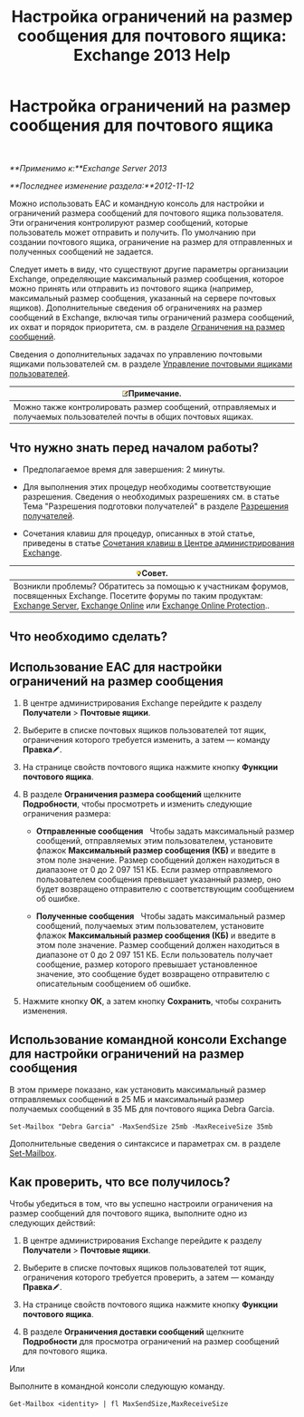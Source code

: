 ﻿---
title: 'Настройка ограничений на размер сообщения для почтового ящика: Exchange 2013 Help'
TOCTitle: Настройка ограничений на размер сообщения для почтового ящика
ms:assetid: d1220685-14c0-4c4f-abb2-3920f3046212
ms:mtpsurl: https://technet.microsoft.com/ru-ru/library/Bb124708(v=EXCHG.150)
ms:contentKeyID: 50556487
ms.date: 04/30/2018
mtps_version: v=EXCHG.150
ms.translationtype: HT
---

# Настройка ограничений на размер сообщения для почтового ящика

 

_**Применимо к:**Exchange Server 2013_

_**Последнее изменение раздела:**2012-11-12_

Можно использовать EAC и командную консоль для настройки и ограничений размера сообщений для почтового ящика пользователя. Эти ограничения контролируют размер сообщений, которые пользователь может отправить и получить. По умолчанию при создании почтового ящика, ограничение на размер для отправленных и полученных сообщений не задается.

Следует иметь в виду, что существуют другие параметры организации Exchange, определяющие максимальный размер сообщения, которое можно принять или отправить из почтового ящика (например, максимальный размер сообщения, указанный на сервере почтовых ящиков). Дополнительные сведения об ограничениях на размер сообщений в Exchange, включая типы ограничений размера сообщений, их охват и порядок приоритета, см. в разделе [Ограничения на размер сообщений](message-size-limits-exchange-2013-help.md).

Сведения о дополнительных задачах по управлению почтовыми ящиками пользователей см. в разделе [Управление почтовыми ящиками пользователей](manage-user-mailboxes-exchange-2013-help.md).

<table>
<thead>
<tr class="header">
<th><img src="images/JJ126620.note(EXCHG.150).gif" title="Примечание" alt="Примечание" />Примечание.</th>
</tr>
</thead>
<tbody>
<tr class="odd">
<td>Можно также контролировать размер сообщений, отправляемых и получаемых пользователей почты в общих почтовых ящиках.</td>
</tr>
</tbody>
</table>


## Что нужно знать перед началом работы?

  - Предполагаемое время для завершения: 2 минуты.

  - Для выполнения этих процедур необходимы соответствующие разрешения. Сведения о необходимых разрешениях см. в статье Тема "Разрешения подготовки получателей" в разделе [Разрешения получателей](recipients-permissions-exchange-2013-help.md).

  - Сочетания клавиш для процедур, описанных в этой статье, приведены в статье [Сочетания клавиш в Центре администрирования Exchange](keyboard-shortcuts-in-the-exchange-admin-center-exchange-online-protection-help.md).

<table>
<thead>
<tr class="header">
<th><img src="images/Bb124558.tip(EXCHG.150).gif" title="Совет" alt="Совет" />Совет.</th>
</tr>
</thead>
<tbody>
<tr class="odd">
<td>Возникли проблемы? Обратитесь за помощью к участникам форумов, посвященных Exchange. Посетите форумы по таким продуктам: <a href="https://go.microsoft.com/fwlink/p/?linkid=60612">Exchange Server</a>, <a href="https://go.microsoft.com/fwlink/p/?linkid=267542">Exchange Online</a> или <a href="https://go.microsoft.com/fwlink/p/?linkid=285351">Exchange Online Protection</a>..</td>
</tr>
</tbody>
</table>


## Что необходимо сделать?

## Использование EAC для настройки ограничений на размер сообщения

1.  В центре администрирования Exchange перейдите к разделу **Получатели** \> **Почтовые ящики**.

2.  Выберите в списке почтовых ящиков пользователей тот ящик, ограничения которого требуется изменить, а затем — команду **Правка**![Значок редактирования](images/Bb124582.6f53ccb2-1f13-4c02-bea0-30690e6ea71d(EXCHG.150).gif "Значок редактирования").

3.  На странице свойств почтового ящика нажмите кнопку **Функции почтового ящика**.

4.  В разделе **Ограничения размера сообщений** щелкните **Подробности**, чтобы просмотреть и изменить следующие ограничения размера:
    
      - **Отправленные сообщения**   Чтобы задать максимальный размер сообщений, отправляемых этим пользователем, установите флажок **Максимальный размер сообщения (КБ)** и введите в этом поле значение. Размер сообщений должен находиться в диапазоне от 0 до 2 097 151 КБ. Если размер отправляемого пользователем сообщения превышает указанный размер, оно будет возвращено отправителю с соответствующим сообщением об ошибке.
    
      - **Полученные сообщения**   Чтобы задать максимальный размер сообщений, получаемых этим пользователем, установите флажок **Максимальный размер сообщения (КБ)** и введите в этом поле значение. Размер сообщений должен находиться в диапазоне от 0 до 2 097 151 КБ. Если пользователь получает сообщение, размер которого превышает установленное значение, это сообщение будет возвращено отправителю с описательным сообщением об ошибке.

5.  Нажмите кнопку **ОК**, а затем кнопку **Сохранить**, чтобы сохранить изменения.

## Использование командной консоли Exchange для настройки ограничений на размер сообщения

В этом примере показано, как установить максимальный размер отправляемых сообщений в 25 МБ и максимальный размер получаемых сообщений в 35 МБ для почтового ящика Debra Garcia.

    Set-Mailbox "Debra Garcia" -MaxSendSize 25mb -MaxReceiveSize 35mb

Дополнительные сведения о синтаксисе и параметрах см. в разделе [Set-Mailbox](https://technet.microsoft.com/ru-ru/library/bb123981\(v=exchg.150\)).

## Как проверить, что все получилось?

Чтобы убедиться в том, что вы успешно настроили ограничения на размер сообщений для почтового ящика, выполните одно из следующих действий:

1.  В центре администрирования Exchange перейдите к разделу **Получатели** \> **Почтовые ящики**.

2.  Выберите в списке почтовых ящиков пользователей тот ящик, ограничения которого требуется проверить, а затем — команду **Правка**![Значок редактирования](images/Bb124582.6f53ccb2-1f13-4c02-bea0-30690e6ea71d(EXCHG.150).gif "Значок редактирования").

3.  На странице свойств почтового ящика нажмите кнопку **Функции почтового ящика**.

4.  В разделе **Ограничения доставки сообщений** щелкните **Подробности** для просмотра ограничений на размер сообщений для почтового ящика.

Или

Выполните в командной консоли следующую команду.

    Get-Mailbox <identity> | fl MaxSendSize,MaxReceiveSize

